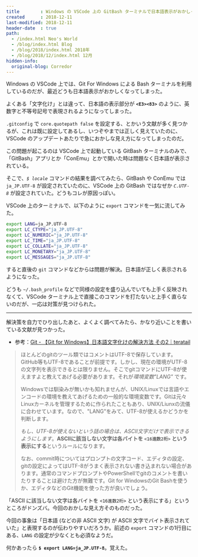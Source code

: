 ```yaml
---
title        : Windows の VSCode 上の GitBash ターミナルで日本語表示がおかしくなった時
created      : 2018-12-11
last-modified: 2018-12-11
header-date  : true
path:
  - /index.html Neo's World
  - /blog/index.html Blog
  - /blog/2018/index.html 2018年
  - /blog/2018/12/index.html 12月
hidden-info:
  original-blog: Corredor
---
```


Windows の VSCode 上では、Git For Windows による Bash ターミナルを利用しているのだが、最近どうも日本語表示がおかしくなってしまった。

よくある「文字化け」とは違って、日本語の表示部分が **`<E3><83>`** のように、英数字と不等号記号で表現されるようになってしまった。

`.gitconfig` で `core.quotepath false` を設定する、とかいう文献が多く見つかるが、これは既に設定してあるし、いつぞやまでは正しく見えていたのに、VSCode のアップデートあたりで急におかしな見え方になってしまったのだ。

この問題が起こるのは VSCode 上で起動している GitBash ターミナルのみで、「GitBash」アプリとか「ConEmu」とかで開いた時は問題なく日本語が表示されている。

そこで、*`$ locale`* コマンドの結果を調べてみたら、GitBash や ConEmu では `ja_JP.UTF-8` が設定されていたのに、VSCode 上の GitBash ではなぜか *`C.UTF-8`* が設定されていた。どうもコレが原因っぽい。

VSCode 上のターミナルで、以下のように `export` コマンドを一気に流してみた。

```bash
export LANG=ja_JP.UTF-8
export LC_CTYPE="ja_JP.UTF-8"
export LC_NUMERIC="ja_JP.UTF-8"
export LC_TIME="ja_JP.UTF-8"
export LC_COLLATE="ja_JP.UTF-8"
export LC_MONETARY="ja_JP.UTF-8"
export LC_MESSAGES="ja_JP.UTF-8"
```

すると直後の `git` コマンドなどからは問題が解決。日本語が正しく表示されるようになった。

どうも `~/.bash_profile` などで同様の設定を盛り込んでいても上手く反映されなくて、VSCode ターミナル上で直接このコマンドを打たないと上手く直らないのだが、一応は対策が見つけられた。

---

解決策を自力でひり出したあと、よくよく調べてみたら、かなり近いことを書いている文献が見つかった。

- 参考：[Git - 【Git for Windows】日本語文字化けの解決方法 その2｜teratail](https://teratail.com/questions/94616)

> ほとんどのgitのツール類ではコメントはUTF-8で保存しています。GitHub等もUTF-8であることが前提です。しかし、現在の環境がUTF-8の文字列を表示できるとは限りません。そこでgitコマンドにUTF-8が使えますよと教えてあげる必要があります。それが*環境変数"LANG"* です。
> 
> Windowsでは馴染みが無いかも知れませんが、UNIX/Linuxでは言語やエンコードの環境を教えてあげるための一般的な環境変数です。Gitは元々Linuxカーネルを管理するために作られたこともあり、UNIX/Liunxの流儀に合わせています。なので、"LANG"をみて、UTF-8が使えるかどうかを判断します。
> 
> *もし、UTF-8が使えないという話の場合は、ASCII文字だけで表示できるようにします*。**ASCIIに該当しない文字は各バイトを `<16進数2桁>` という表示にする**というルールになります。
> 
> なお、commit時についてはプロンプトの文字コード、エディタの設定、gitの設定によってはUTF-8がうまく表示されない書き込まれない場合があります。通常のコマンドプロンプトやPowerShellでgitのコメントを書いたりすることは避けた方が無難です。Git for WindowsのGit Bashを使うか、エディタなどのGit機能を使った方が良いでしょう。

「ASCII に該当しない文字は各バイトを `<16進数2桁>` という表示にする」というところがドンズバ。今回のおかしな見え方そのものだった。

今回の事象は「日本語 (などの非 ASCII 文字) が ASCII 文字でバイト表示されていた」と表現するのが伝わりやすいだろうか。前述の `export` コマンドの1行目にある、`LANG` の設定が少なくとも必須なようだ。

何かあったら **`$ export LANG=ja_JP.UTF-8`**。覚えた。
